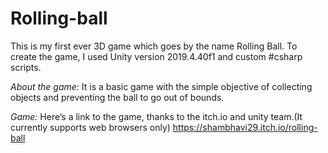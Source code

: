 # Rolling-ball
This is my first ever 3D game which goes by the name Rolling Ball. To create the game, I used Unity version 2019.4.40f1 and custom #csharp scripts.

*About the game:*
It is a basic game with the simple objective of collecting objects and preventing the ball to go out of bounds.

*Game:*
Here’s a link to the game, thanks to the itch.io and unity team.(It currently supports web browsers only)
https://shambhavi29.itch.io/rolling-ball
